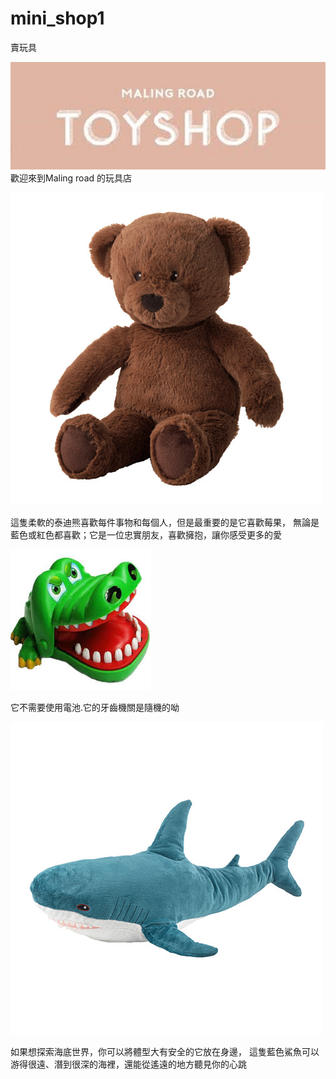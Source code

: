 # mini_shop1
賣玩具

![image](https://github.com/town117/mini_shop1/blob/master/title.jpg)
歡迎來到Maling road 的玩具店

![image](https://github.com/town117/mini_shop1/blob/master/bear.jpg)


這隻柔軟的泰迪熊喜歡每件事物和每個人，但是最重要的是它喜歡莓果，
無論是藍色或紅色都喜歡；它是一位忠實朋友，喜歡擁抱，讓你感受更多的愛

![image](https://github.com/town117/mini_shop1/blob/master/kk.jpg)


它不需要使用電池.它的牙齒機關是隨機的呦

![image](https://github.com/town117/mini_shop1/blob/master/shark.jpg)


如果想探索海底世界，你可以將體型大有安全的它放在身邊，
這隻藍色鯊魚可以游得很遠、潛到很深的海裡，還能從遙遠的地方聽見你的心跳
